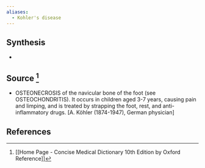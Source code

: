 ```yaml
---
aliases:
  - Kohler's disease
---
```

## Synthesis
- 
## Source [^1]
- OSTEONECROSIS of the navicular bone of the foot (see OSTEOCHONDRITIS). It occurs in children aged 3-7 years, causing pain and limping, and is treated by strapping the foot, rest, and anti-inflammatory drugs. \[A. Köhler (1874-1947), German physician]
## References

[^1]: [[Home Page - Concise Medical Dictionary 10th Edition by Oxford Reference]]